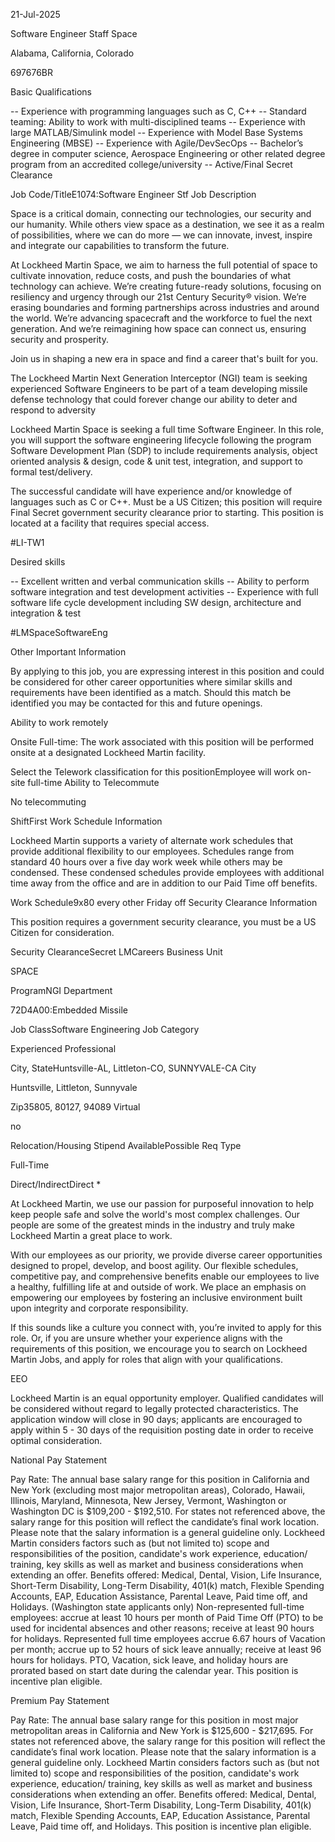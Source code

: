 21-Jul-2025

Software Engineer Staff
Space

Alabama, California, Colorado

697676BR

Basic Qualifications

-- Experience with programming languages such as C, C++
-- Standard teaming: Ability to work with multi-disciplined teams
-- Experience with large MATLAB/Simulink model
-- Experience with Model Base Systems Engineering (MBSE)
-- Experience with Agile/DevSecOps
-- Bachelor’s degree in computer science, Aerospace Engineering or other related degree program from an accredited college/university
-- Active/Final Secret Clearance

Job Code/TitleE1074:Software Engineer Stf
Job Description

Space is a critical domain, connecting our technologies, our security and our humanity. While others view space as a destination, we see it as a realm of possibilities, where we can do more — we can innovate, invest, inspire and integrate our capabilities to transform the future.

At Lockheed Martin Space, we aim to harness the full potential of space to cultivate innovation, reduce costs, and push the boundaries of what technology can achieve. We’re creating future-ready solutions, focusing on resiliency and urgency through our 21st Century Security® vision. We’re erasing boundaries and forming partnerships across industries and around the world. We’re advancing spacecraft and the workforce to fuel the next generation. And we’re reimagining how space can connect us, ensuring security and prosperity.

Join us in shaping a new era in space and find a career that's built for you.

The Lockheed Martin Next Generation Interceptor (NGI) team is seeking experienced Software Engineers to be part of a team developing missile defense technology that could forever change our ability to deter and respond to adversity

Lockheed Martin Space is seeking a full time Software Engineer. In this role, you will support the software engineering lifecycle following the program Software Development Plan (SDP) to include requirements analysis, object oriented analysis & design, code & unit test, integration, and support to formal test/delivery.

The successful candidate will have experience and/or knowledge of languages such as C or C++. Must be a US Citizen; this position will require Final Secret government security clearance prior to starting. This position is located at a facility that requires special access.

#LI-TW1

Desired skills

-- Excellent written and verbal communication skills
-- Ability to perform software integration and test development activities
-- Experience with full software life cycle development including SW design, architecture and integration & test

#LMSpaceSoftwareEng

Other Important Information

By applying to this job, you are expressing interest in this position and could be considered for other career opportunities where similar skills and requirements have been identified as a match. Should this match be identified you may be contacted for this and future openings.

Ability to work remotely

Onsite Full-time: The work associated with this position will be performed onsite at a designated Lockheed Martin facility.

Select the Telework classification for this positionEmployee will work on-site full-time
Ability to Telecommute

No telecommuting

ShiftFirst
Work Schedule Information

Lockheed Martin supports a variety of alternate work schedules that provide additional flexibility to our employees. Schedules range from standard 40 hours over a five day work week while others may be condensed. These condensed schedules provide employees with additional time away from the office and are in addition to our Paid Time off benefits.

Work Schedule9x80 every other Friday off
Security Clearance Information

This position requires a government security clearance, you must be a US Citizen for consideration.

Security ClearanceSecret
LMCareers Business Unit

SPACE

ProgramNGI
Department

72D4A00:Embedded Missile

Job ClassSoftware Engineering
Job Category

Experienced Professional

City, StateHuntsville-AL, Littleton-CO, SUNNYVALE-CA
City

Huntsville, Littleton, Sunnyvale

Zip35805, 80127, 94089
Virtual

no

Relocation/Housing Stipend AvailablePossible
Req Type

Full-Time

Direct/IndirectDirect
*

At Lockheed Martin, we use our passion for purposeful innovation to help keep people safe and solve the world's most complex challenges. Our people are some of the greatest minds in the industry and truly make Lockheed Martin a great place to work.

With our employees as our priority, we provide diverse career opportunities designed to propel, develop, and boost agility. Our flexible schedules, competitive pay, and comprehensive benefits enable our employees to live a healthy, fulfilling life at and outside of work. We place an emphasis on empowering our employees by fostering an inclusive environment built upon integrity and corporate responsibility.

If this sounds like a culture you connect with, you’re invited to apply for this role. Or, if you are unsure whether your experience aligns with the requirements of this position, we encourage you to search on Lockheed Martin Jobs, and apply for roles that align with your qualifications.

EEO

Lockheed Martin is an equal opportunity employer. Qualified candidates will be considered without regard to legally protected characteristics.
The application window will close in 90 days; applicants are encouraged to apply within 5 - 30 days of the requisition posting date in order to receive optimal consideration.

National Pay Statement

Pay Rate: The annual base salary range for this position in California and New York (excluding most major metropolitan areas), Colorado, Hawaii, Illinois, Maryland, Minnesota, New Jersey, Vermont, Washington or Washington DC is $109,200 - $192,510. For states not referenced above, the salary range for this position will reflect the candidate’s final work location. Please note that the salary information is a general guideline only. Lockheed Martin considers factors such as (but not limited to) scope and responsibilities of the position, candidate's work experience, education/ training, key skills as well as market and business considerations when extending an offer. Benefits offered: Medical, Dental, Vision, Life Insurance, Short-Term Disability, Long-Term Disability, 401(k) match, Flexible Spending Accounts, EAP, Education Assistance, Parental Leave, Paid time off, and Holidays. (Washington state applicants only) Non-represented full-time employees: accrue at least 10 hours per month of Paid Time Off (PTO) to be used for incidental absences and other reasons; receive at least 90 hours for holidays. Represented full time employees accrue 6.67 hours of Vacation per month; accrue up to 52 hours of sick leave annually; receive at least 96 hours for holidays. PTO, Vacation, sick leave, and holiday hours are prorated based on start date during the calendar year. This position is incentive plan eligible.

Premium Pay Statement

Pay Rate: The annual base salary range for this position in most major metropolitan areas in California and New York is $125,600 - $217,695. For states not referenced above, the salary range for this position will reflect the candidate’s final work location. Please note that the salary information is a general guideline only. Lockheed Martin considers factors such as (but not limited to) scope and responsibilities of the position, candidate's work experience, education/ training, key skills as well as market and business considerations when extending an offer. Benefits offered: Medical, Dental, Vision, Life Insurance, Short-Term Disability, Long-Term Disability, 401(k) match, Flexible Spending Accounts, EAP, Education Assistance, Parental Leave, Paid time off, and Holidays. This position is incentive plan eligible.